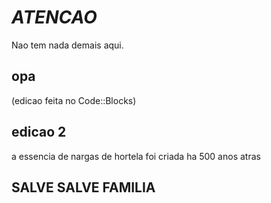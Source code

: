 # *ATENCAO*

Nao tem nada demais aqui.

## opa
(edicao feita no Code::Blocks)

## edicao 2
a essencia de nargas de hortela foi criada ha 500 anos atras

## SALVE SALVE FAMILIA
